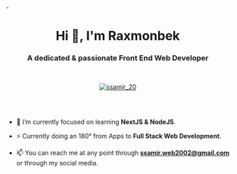 -<h1 align="center">Hi 👋, I'm Raxmonbek</h1>
<h3 align="center">A dedicated & passionate Front End Web Developer</h3>
<br>
<p align="center"> <a href="https://twitter.com/ssamir_20" target="_blank"><img src="https://img.shields.io/twitter/follow/ssamir_20?logo=twitter&style=for-the-badge" alt="ssamir_20" /></a> </p>
<br>

<br>

- 🔭 I’m currently focused on learning **NextJS & NodeJS**.

- ⚡ Currently doing an 180° from Apps to **Full Stack Web Development**.

- 📫 You can reach me at any point through **ssamir.web2002@gmail.com** or through my social media.

<!---
Sulaymonov2002/Sulaymonov2002 is a ✨ special ✨ repository because its `README.md` (this file) appears on your GitHub profile.
You can click the Preview link to take a look at your changes.
--->
